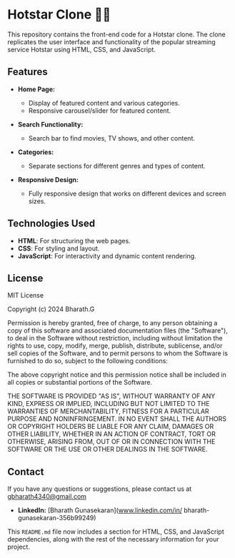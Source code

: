 # Hotstar Clone 🐱‍🚀 

This repository contains the front-end code for a Hotstar clone. The clone replicates the user interface and functionality of the popular streaming service Hotstar using HTML, CSS, and JavaScript.



## Features

- **Home Page:**
  - Display of featured content and various categories.
  - Responsive carousel/slider for featured content.

- **Search Functionality:**
  - Search bar to find movies, TV shows, and other content.
  
- **Categories:**
  - Separate sections for different genres and types of content.

- **Responsive Design:**
  - Fully responsive design that works on different devices and screen sizes.

## Technologies Used

- **HTML**: For structuring the web pages.
- **CSS**: For styling and layout.
- **JavaScript**: For interactivity and dynamic content rendering.

## License

MIT License

Copyright (c) 2024 Bharath.G

Permission is hereby granted, free of charge, to any person obtaining a copy
of this software and associated documentation files (the "Software"), to deal
in the Software without restriction, including without limitation the rights
to use, copy, modify, merge, publish, distribute, sublicense, and/or sell
copies of the Software, and to permit persons to whom the Software is
furnished to do so, subject to the following conditions:

The above copyright notice and this permission notice shall be included in all
copies or substantial portions of the Software.

THE SOFTWARE IS PROVIDED "AS IS", WITHOUT WARRANTY OF ANY KIND, EXPRESS OR
IMPLIED, INCLUDING BUT NOT LIMITED TO THE WARRANTIES OF MERCHANTABILITY,
FITNESS FOR A PARTICULAR PURPOSE AND NONINFRINGEMENT. IN NO EVENT SHALL THE
AUTHORS OR COPYRIGHT HOLDERS BE LIABLE FOR ANY CLAIM, DAMAGES OR OTHER
LIABILITY, WHETHER IN AN ACTION OF CONTRACT, TORT OR OTHERWISE, ARISING FROM,
OUT OF OR IN CONNECTION WITH THE SOFTWARE OR THE USE OR OTHER DEALINGS IN THE
SOFTWARE.

## Contact

If you have any questions or suggestions, please contact us at gbharath4340@gmail.com
- **LinkedIn:** [Bharath Gunasekaran](www.linkedin.com/in/
bharath-gunasekaran-356b99249)
  
This `README.md` file now includes a section for HTML, CSS, and JavaScript dependencies, along with the rest of the necessary information for your project.
